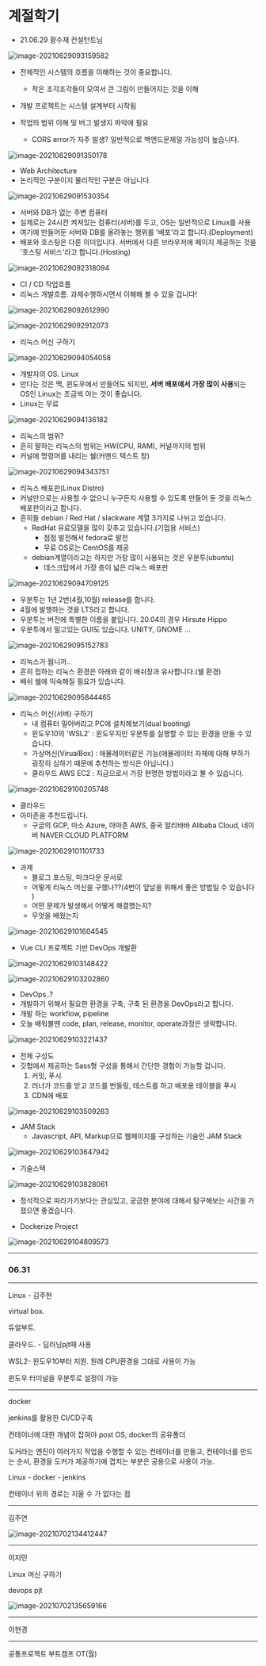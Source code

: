 # 계절학기

- 21.06.29 황수재 컨설턴트님

![image-20210629093159582](계절학기.assets/image-20210629093159582.png)

- 전체적인 시스템의 흐름을 이해하는 것이 중요합니다.
  - 작은 조각조각들이 모여서 큰 그림이 만들어지는 것을 이해
- 개발 프로젝트는 시스템 설계부터 시작됨

- 작업의 범위 이해 및 버그 발생지 파악에 필요
  - CORS error가 자주 발생? 일반적으로 백엔드문제일 가능성이 높습니다.

![image-20210629091350178](계절학기.assets/image-20210629091350178.png)

- Web Architecture
- 논리적인 구분이지 물리적인 구분은 아닙니다.

![image-20210629091530354](계절학기.assets/image-20210629091530354.png)

- 서버와 DB가 없는 주변 컴퓨터
- 실제로는 24시칸 켜져있는 컴퓨터(서버)를 두고, OS는 일반적으로 Linux를 사용
- 여기에 만들어둔 서버와 DB를 올려놓는 행위를 '배포'라고 합니다.(Deployment)
- 배포와 호스팅은 다른 의미입니다. 서버에서 다른 브라우저에 페이지 제공하는 것을 '호스팅 서비스'라고 합니다.(Hosting)

![image-20210629092318094](계절학기.assets/image-20210629092318094.png)

- CI / CD 작업흐름
- 리눅스 개발흐름. 과제수행하시면서 이해해 볼 수 있을 겁니다!

![image-20210629092612990](계절학기.assets/image-20210629092612990.png)

![image-20210629092912073](계절학기.assets/image-20210629092912073.png)

- 리눅스 머신 구하기

![image-20210629094054058](계절학기.assets/image-20210629094054058.png)

- 개발자의 OS. Linux
- 만다는 것은 맥, 윈도우에서 만들어도 되지만, **서버 배포에서 가장 많이 사용**되는 OS인 Linux는 조금씩 아는 것이 좋습니다.
- Linux는 무료

![image-20210629094136182](계절학기.assets/image-20210629094136182.png)

- 리눅스의 범위?
- 흔히 말하는 리눅스의 범위는 HW(CPU, RAM), 커널까지의 범위
- 커널에 명령어를 내리는 쉘(커맨드 텍스트 창)

![image-20210629094343751](계절학기.assets/image-20210629094343751.png)

- 리눅스 배포판(Linux Distro)
- 커널만으로는 사용할 수 없으니 누구든지 사용할 수 있도록 만들어 둔 것을 리눅스 배포판이라고 합니다.
- 흔히들 debian / Red Hat / slackware 계열 3가지로 나뉘고 있습니다.
  - RedHat 유료모델을 많이 갖추고 있습니다.(기업용 서비스)
    - 점점 발전해서 fedora로 발전
    - 무료 OS로는 CentOS를 제공
  - debian계열이라고는 하지만 가장 많이 사용되는 것은 우분투(ubuntu)
    - 데스크탑에서 가장 층이 넓은 리눅스 배포판

![image-20210629094709125](계절학기.assets/image-20210629094709125.png)

- 우분투는 1년 2번(4월,10월) release를 합니다.
- 4월에 발행하는 것을 LTS라고 합니다.
- 우분투는 버전에 특별한 이름을 붙입니다. 20.04의 경우 Hirsute Hippo
- 우분투에서 밀고있는 GUI도 있습니다. UNITY, GNOME ...

![image-20210629095152783](계절학기.assets/image-20210629095152783.png)

- 리눅스가 뭡니까..
- 흔히 접하는 리눅스 환경은 아래와 같이 배쉬창과 유사합니다.(쉘 환경)
- 배쉬 쉘에 익숙해질 필요가 있습니다.

![image-20210629095844465](계절학기.assets/image-20210629095844465.png)

- 리눅스 머신(서버) 구하기
  - 내 컴퓨터 밀어버리고 PC에 설치해보기(dual booting)
  - 윈도우10의 'WSL2' : 윈도우지만 우분투를 실행할 수 있는 환경을 만들 수 있습니다.
  - 가상머신(VirualBox) : 애뮬레이터같은 기능(애뮬레이터 자체에 대해 부하가 굉장히 심하기 때문에 추천하는 방식은 아닙니다.)
  - 클라우드 AWS EC2 : 지금으로서 가장 현명한 방법이라고 볼 수 있습니다.

![image-20210629100205748](계절학기.assets/image-20210629100205748.png)

- 클라우드
- 아마존을 추천드립니다.
  - 구글의 GCP, 마소 Azure, 아마존 AWS, 중국 알리바바 Alibaba Cloud, 네이버 NAVER CLOUD PLATFORM

![image-20210629101101733](계절학기.assets/image-20210629101101733.png)

- 과제
  - 블로그 포스팅, 마크다운 문서로
  - 어떻게 리눅스 머신을 구했나??(4번이 앞날을 위해서 좋은 방법일 수 있습니다 )
  - 어떤 문제가 발생해서 어떻게 해결했는지?
  - 무엇을 배웠는지

![image-20210629101604545](계절학기.assets/image-20210629101604545.png)

- Vue CLI 프로젝트 기반 DevOps 개발환

![image-20210629103148422](계절학기.assets/image-20210629103148422.png)

![image-20210629103202860](계절학기.assets/image-20210629103202860.png)

- DevOps..?
- 개발하기 위해서 필요한 환경을 구축, 구축 된 환경을 DevOps라고 합니다.
- 개발 하는 workflow, pipeline
- 오늘 배워볼땐 code, plan, release, monitor, operate과정은 생략합니다.

![image-20210629103221437](계절학기.assets/image-20210629103221437.png)

- 전체 구성도
- 깃헙에서 제공하는 Sass형 구성을 통해서 간단한 경험이 가능할 겁니다.
  1. 커밋, 푸시
  2. 러너가 코드를 받고 코드를 번들링, 테스트를 하고 배포용 테이블을 푸시
  3. CDN에 배포

![image-20210629103509263](계절학기.assets/image-20210629103509263.png)

- JAM Stack
  - Javascript, API, Markup으로 웹페이지를 구성하는 기술인 JAM Stack

![image-20210629103647942](계절학기.assets/image-20210629103647942.png)

- 기술스택

![image-20210629103828061](계절학기.assets/image-20210629103828061.png)

- 정석적으로 따라가기보다는 관심있고, 궁금한 분야에 대해서 탐구해보는 시간을 가졌으면 좋겠습니다.

- Dockerize Project

![image-20210629104809573](계절학기.assets/image-20210629104809573.png)

---

### 06.31

---

Linux - 김주현

virtual box. 

듀얼부트. 

클라우드. - 딥러닝pjt때 사용

WSL2- 윈도우10부터 지원. 원래 CPU환경을 그대로 사용이 가능

윈도우 터미널을 우분투로 설정이 가능

---

docker

jenkins를 활용한 CI/CD구축

컨테이너에 대한 개념이 잡혀야 post OS, docker의 공유폴더

도커라는 엔진이 여러가지 작업을 수행할 수 있는 컨테이너를 만들고, 컨테이너를 만드는 순서, 환경을 도커가 제공하기에 겹치는 부분은 공용으로 사용이 가능.

Linux - docker - jenkins

컨테이너 위의 경로는 지울 수 가 없다는 점

---

김주연

![image-20210702134412447](계절학기.assets/image-20210702134412447.png)

---

이지민

Linux 머신 구하기

devops pjt

![image-20210702135659166](계절학기.assets/image-20210702135659166.png)

---

이현경

---

공통프로젝트 부트캠프 OT(월)

